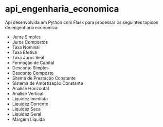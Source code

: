 # api_engenharia_economica
 Api desenvolvida em Python com Flask para processar os seguintes topicos de engenharia economica:
 
 * Juros Simples
 * Juros Compostos
 * Taxa Nominal
 * Taxa Efetiva
 * Taxa Juros Real
 * Formação de Capital
 * Desconto Simples
 * Desconto Composto
 * Sitema de Prestação Constante
 * Sistema de Amortização Constante
 * Analise Horizontal
 * Analise Vertical
 * Liquidez Imediata
 * Liquidez Corrente
 * Liquidez Seca
 * Liquidez Geral
 * Margem Liquida

